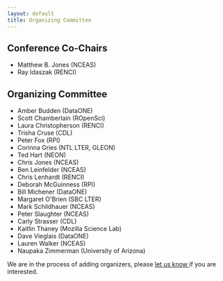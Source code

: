 ```yaml
---
layout: default
title: Organizing Committee
---
```


## Conference Co-Chairs
- Matthew B. Jones (NCEAS)
- Ray Idaszak (RENCI)

## Organizing Committee
- Amber Budden (DataONE)
- Scott Chamberlain (ROpenSci)
- Laura Christopherson (RENCI)
- Trisha Cruse (CDL)
- Peter Fox (RPI)
- Corinna Gries (NTL LTER, GLEON)
- Ted Hart (NEON)
- Chris Jones (NCEAS)
- Ben Leinfelder (NCEAS)
- Chris Lenhardt (RENCI)
- Deborah McGuinness (RPI)
- Bill Michener (DataONE)
- Margaret O'Brien (SBC LTER)
- Mark Schildhauer (NCEAS)
- Peter Slaughter (NCEAS)
- Carly Strasser (CDL)
- Kaitlin Thaney (Mozilla Science Lab)
- Dave Vieglais (DataONE)
- Lauren Walker (NCEAS)
- Naupaka Zimmerman (University of Arizona)

We are in the process of adding organizers, please <a href="mailto:codefest@nceas.ucsb.edu">let us know </a> if you are interested. 

